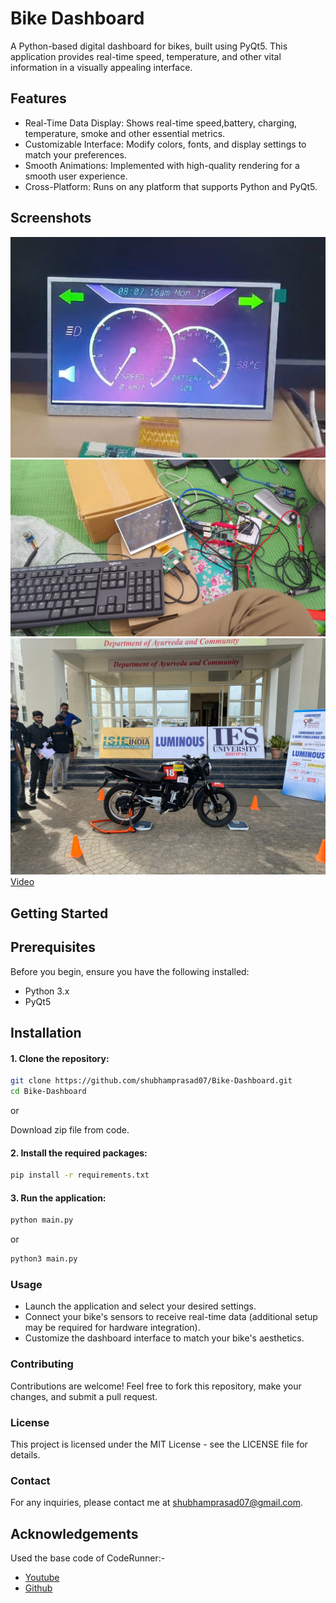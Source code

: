 # Bike Dashboard

A Python-based digital dashboard for bikes, built using PyQt5. This application provides real-time speed, temperature, and other vital information in a visually appealing interface.

## Features
 - Real-Time Data Display: Shows real-time speed,battery, charging, temperature, smoke and other essential metrics.
 - Customizable Interface: Modify colors, fonts, and display settings to match your preferences.
 - Smooth Animations: Implemented with high-quality rendering for a smooth user experience.
 - Cross-Platform: Runs on any platform that supports Python and PyQt5.


    
## Screenshots

![Interface](Images/img-dashboard.jpg)
![Hardware](Images/IMG-20240823-WA0006.jpg)
![The Bike](Images/IMG-20240823-WA0008.jpg)
[Video](Images/VID-20240823-WA0001.mp4)

## Getting Started
## Prerequisites
Before you begin, ensure you have the following installed:

 - Python 3.x
 - PyQt5


## Installation
####  1. Clone the repository:

```bash
git clone https://github.com/shubhamprasad07/Bike-Dashboard.git
cd Bike-Dashboard

```
or

Download zip file from code.

#### 2. Install the required packages:
```bash
pip install -r requirements.txt
```

#### 3. Run the application:
```bash 
python main.py
```
or
```bash 
python3 main.py
```

### Usage
 - Launch the application and select your desired settings.
 - Connect your bike's sensors to receive real-time data (additional setup may be required for hardware integration).
 - Customize the dashboard interface to match your bike's aesthetics.
### Contributing
Contributions are welcome! Feel free to fork this repository, make your changes, and submit a pull request.

### License
This project is licensed under the MIT License - see the LICENSE file for details.

### Contact
For any inquiries, please contact me at shubhamprasad07@gmail.com.


## Acknowledgements
Used the base code of CodeRunner:-
 - [Youtube](https://www.youtube.com/watch?v=j6BS3f9LM9I)
 - [Github](https://github.com/matiassingers/awesome-readmehttps://github.com/prasanna892/Electric_vehicle_DashBoard)
